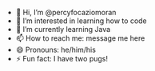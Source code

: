 - 👋 Hi, I’m @percyfocaziomoran
- 👀 I’m interested in learning how to code
- 🌱 I’m currently learning Java
- 📫 How to reach me: message me here
- 😄 Pronouns: he/him/his
- ⚡ Fun fact: I have two pugs!

<!---
percyfocaziomoran/percyfocaziomoran is a ✨ special ✨ repository because its `README.md` (this file) appears on your GitHub profile.
You can click the Preview link to take a look at your changes.
--->
